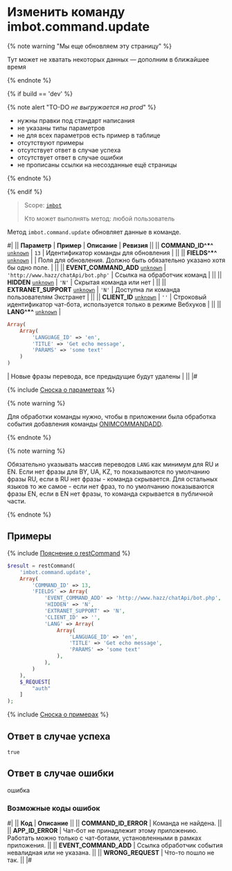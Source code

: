 # Изменить команду imbot.command.update

{% note warning "Мы еще обновляем эту страницу" %}

Тут может не хватать некоторых данных — дополним в ближайшее время

{% endnote %}

{% if build == 'dev' %}

{% note alert "TO-DO _не выгружается на prod_" %}

- нужны правки под стандарт написания
- не указаны типы параметров
- не для всех параметров есть пример в таблице
- отсутствуют примеры
- отсутствует ответ в случае успеха
- отсутствует ответ в случае ошибки
- не прописаны ссылки на несозданные ещё страницы

{% endnote %}

{% endif %}

> Scope: [`imbot`](../../scopes/permissions.md)
>
> Кто может выполнять метод: любой пользователь

Метод `imbot.command.update` обновляет данные в команде.

#|
|| **Параметр** | **Пример** | **Описание** | **Ревизия** ||
|| **COMMAND_ID^*^**
[`unknown`](../../data-types.md) | `13` | Идентификатор команды для обновления | ||
|| **FIELDS^*^**
[`unknown`](../../data-types.md) | | Поля для обновления. Должно быть обязательно указано хотя бы одно поле. | ||
|| **EVENT_COMMAND_ADD**
[`unknown`](../../data-types.md) | `'http://www.hazz/chatApi/bot.php'` | Ссылка на обработчик команд | ||
|| **HIDDEN**
[`unknown`](../../data-types.md) | `'N'` | Скрытая команда или нет | ||
|| **EXTRANET_SUPPORT**
[`unknown`](../../data-types.md) | `'N'` | Доступна ли команда пользователям Экстранет | ||
|| **CLIENT_ID**
[`unknown`](../../data-types.md) | `''` | Строковый идентификатор чат-бота, используется только в режиме Вебхуков | ||
|| **LANG^*^**
[`unknown`](../../data-types.md) | 
```php
Array(
    Array(
        'LANGUAGE_ID' => 'en',
        'TITLE' => 'Get echo message',
        'PARAMS' => 'some text'
    )
)
```
 | Новые фразы перевода, все предыдущие будут удалены | ||
|#

{% include [Сноска о параметрах](../../../_includes/required.md) %}

{% note warning %}

Для обработки команды нужно, чтобы в приложении была обработка события добавления команды [ONIMCOMMANDADD](/learning/course/index.php?COURSE_ID=93&LESSON_ID=7881#onimcommandadd).

{% endnote %}

{% note warning %}

Обязательно указывать массив переводов `LANG` как минимум для RU и EN. Если нет фразы для BY, UA, KZ, то показываются по умолчанию фразы RU, если в RU нет фразы - команда скрывается. Для остальных языков то же самое - если нет фраз, то по умолчанию показываются фразы EN, если в EN нет фразы, то команда скрывается в публичной части.

{% endnote %}

## Примеры

{% include [Пояснение о restCommand](../_includes/rest-command.md) %}

```php
$result = restCommand(
    'imbot.command.update',
    Array(
        'COMMAND_ID' => 13,
        'FIELDS' => Array(
            'EVENT_COMMAND_ADD' => 'http://www.hazz/chatApi/bot.php',
            'HIDDEN' => 'N',
            'EXTRANET_SUPPORT' => 'N',
            'CLIENT_ID' => '',
            'LANG' => Array(
                Array(
                    'LANGUAGE_ID' => 'en',
                    'TITLE' => 'Get echo message',
                    'PARAMS' => 'some text'
                ),
            ),
        )
    ),
    $_REQUEST[
        "auth"
    ]
);
```

{% include [Сноска о примерах](../../../_includes/examples.md) %}

## Ответ в случае успеха

`true`

## Ответ в случае ошибки

ошибка

### Возможные коды ошибок

#|
|| **Код** | **Описание** ||
|| **COMMAND_ID_ERROR** | Команда не найдена. ||
|| **APP_ID_ERROR** | Чат-бот не принадлежит этому приложению. Работать можно только с чат-ботами, установленными в рамках приложения. ||
|| **EVENT_COMMAND_ADD** | Ссылка обработчик события невалидная или не указана. ||
|| **WRONG_REQUEST** | Что-то пошло не так. ||
|#